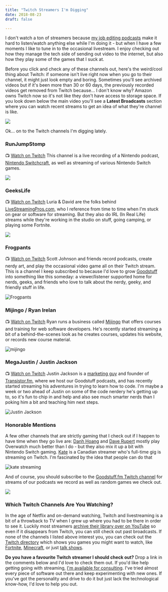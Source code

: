 ```yaml
---
title: "Twitch Streamers I'm Digging"
date: 2018-08-23
draft: false

---
```


I don't watch a ton of streamers because [my job editing podcasts](https://www.lemonproductions.ca) make it hard to listen/watch anything else while I'm doing it - but when I have a few moments I like to tune in to the occasional livestream. I enjoy checking out how they manage the tech side of sending out video to the internet, but also how they play some of the games that I suck at.

Before you click and check any of these channels out, here's the weird/cool thing about Twitch: if someone isn't live right now when you go to their channel, it might just look empty and boring. Sometimes you'll see archived videos but if it's been more than 30 or 60 days, the previously recorded videos get removed from Twitch because... I don't know why? Amazon owns Twitch now so it's not like they don't have access to storage space. If you look down below the main video you'll see a **Latest Broadcasts** section where you can watch recent streams to get an idea of what they're channel is like.

![](https://chrisenns.com/wp-content/uploads/2018/08/latest-broadcast-twitch-600x402.jpg)

Ok... on to the Twitch channels I'm digging lately.

### RunJumpStomp

📺 [Watch on Twitch](https://www.twitch.tv/runjumpstomp) This channel is a live recording of a Nintendo podcast, [Nintendo Switchcraft](https://www.runjumpstomp.com), as well as streaming of various Nintendo Switch games.

![](https://chrisenns.com/wp-content/uploads/2018/08/RunJumpStomp.jpg)

### GeeksLife

📺 [Watch on Twitch](https://www.twitch.tv/geekslife) Luria & David are the folks behind [LiveStreamingPros.com](https://livestreamingpros.com), who I reference from time to time when I'm stuck on gear or software for streaming. But they also do IRL (In Real Life) streams while they're working in the studio on stuff, going camping, or playing some Fortnite.

![](https://chrisenns.com/wp-content/uploads/2018/08/geekslife.jpg)

### Frogpants

📺 [Watch on Twitch](https://www.twitch.tv/frogpants) Scott Johnson and friends record podcasts, create nerdy art, and play the occasional video game all on their Twitch stream. This is a channel I keep subscribed to because I'd love to grow [Goodstuff](https://goodstuff.fm) into something like this someday: a viewer/listener supported home for nerds, geeks, and friends who love to talk about the nerdy, geeky, and friendly stuff in life.

![Frogpants](https://chrisenns.com/wp-content/uploads/2018/08/Frogpants.jpg)

### Mijingo / Ryan Irelan

📺 [Watch on Twitch](https://www.twitch.tv/mijingo) Ryan runs a business called [Mijingo](https://mijingo.com) that offers courses and training for web software developers. He's recently started streaming a bit of a behind-the-scenes look as he creates courses, updates his website, or records new course material.

![mijingo](https://chrisenns.com/wp-content/uploads/2018/08/mijingo.jpg)

### MegaJustin / Justin Jackson

📺 [Watch on Twitch](https://www.twitch.tv/megajustin/) Justin Jackson is a [marketing guy](https://justinjackson.ca) and founder of [Transistor.fm](https://transistor.fm/?via=chris), where we host our Goodstuff podcasts, and has recently started streaming his adventures in trying to learn how to code. I'm maybe a week or two ahead of Justin on some of the code nerdery he's getting up to, so it's fun to chip in and help and also see much smarter nerds than I poking him a bit and teaching him next steps.

![Justin Jackson](https://chrisenns.com/wp-content/uploads/2018/08/Justin-Jackson.jpg)

### Honorable Mentions

A few other channels that are strictly gaming that I check out if I happen to have time when they go live are: [Danh Hoang](https://www.twitch.tv/danhhoang27) and [Dave Rupert](https://www.twitch.tv/davatron5000) mostly play Overwatch much better than I do - but they also mix it up a bit with Nintendo Switch gaming. [Kate](https://www.twitch.tv/kate) is a Canadian streamer who's full-time gig is streaming on Twitch. I'm fascinated by the idea that people can do that

![kate streaming](https://chrisenns.com/wp-content/uploads/2018/08/kate.jpg)

And of course, you should subscribe to the [Goodstuff.fm Twitch channel](https://www.twitch.tv/goodstuff_fm) for streams of our podcasts we record as well as random games we check out.

![](https://chrisenns.com/wp-content/uploads/2018/08/goodstuff.jpg)

### Which Twitch Channels Are You Watching?

In the age of Netflix and on-demand watching, Twitch and livestreaming is a bit of a throwback to TV when I grew up where you had to be there in order to see it. Luckily most streamers [archive their library over on YouTube](https://www.youtube.com/user/goodstuffdotfm) so even if it disappears from Twitch, you can still check out past broadcasts. If none of the channels I listed above interest you, you can check out the [Twitch directory](https://www.twitch.tv/directory) which shows you games you might want to watch, like [Fortnite](https://www.twitch.tv/directory/game/Fortnite), [Minecraft](https://www.twitch.tv/directory/game/Minecraft), or just [talk shows](https://www.twitch.tv/directory/game/Talk%20Shows).

**Do you have a favourite Twitch streamer I should check out?** Drop a link in the comments below and I'd love to check them out. If you'd like help getting going with streaming, [I'm available for consulting](https://www.lemonproductions.ca/contact/). I've tried almost every piece of software out there and keep experimenting with new ones. If you've got the personality and drive to do it but just lack the technological know-how, I'd love to help you out.

